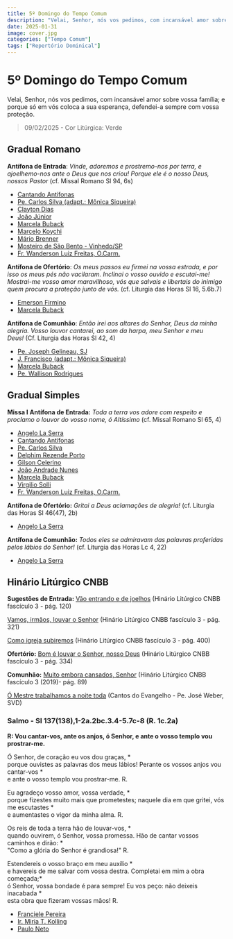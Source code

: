 ```yaml
---
title: 5º Domingo do Tempo Comum
description: "Velai, Senhor, nós vos pedimos, com incansável amor sobre vossa família; e porque só em vós coloca a sua esperança, defendei-a sempre com vossa proteção."
date: 2025-01-31
image: cover.jpg
categories: ["Tempo Comum"]
tags: ["Repertório Dominical"]
---
```

# 5º Domingo do Tempo Comum 

Velai, Senhor, nós vos pedimos, com incansável amor sobre vossa família; e porque só em vós coloca a sua esperança, defendei-a sempre com vossa proteção.

> 09/02/2025 - Cor Litúrgica: Verde

## Gradual Romano
**Antífona de Entrada**: _Vinde, adoremos e prostremo-nos por terra, e ajoelhemo-nos ante o Deus que nos criou! Porque ele é o nosso Deus, nossos Pastor_ (cf. Missal Romano Sl 94, 6s)
-   [Cantando Antífonas](https://youtu.be/6hQIucRyeQE)
-   [Pe. Carlos Silva (adapt.: Mônica Siqueira)](https://youtu.be/Cmse8bQ1Q90)
-   [Clayton Dias](https://youtu.be/1OuBi1A419w)
-   [João Júnior](https://youtu.be/WQut2mpakMM)
-   [Marcela Buback](https://youtu.be/QXRpAHi5cVk)
-   [Marcelo Koychi](https://youtu.be/tC3XAUDWGVs)
-   [Mário Brenner](https://youtu.be/VfbwaeDkx1I?t=24)
-   [Mosteiro de São Bento - Vinhedo/SP](https://youtu.be/zUeWv0kLaRE)
-   [Fr. Wanderson Luiz Freitas, O.Carm.](https://youtu.be/Co5W1NuRTwI)

**Antífona de Ofertório**: _Os meus passos eu firmei na vossa estrada, e por isso os meus pés não vacilaram. Inclinai o vosso ouvido e escutai-me! Mostrai-me vosso amor maravilhoso, vós que salvais e libertais do inimigo quem procura a proteção junto de vós._ (cf. Liturgia das Horas Sl 16, 5.6b.7)
-   [Emerson Firmino](https://youtu.be/b2asMNh37GM)
-   [Marcela Buback](https://youtu.be/CFXhTaFXXuc)

<!--## Ano A e C-->
**Antífona de Comunhão**: _Então irei aos altares do Senhor, Deus da minha alegria. Vosso louvor cantarei, ao som da harpa, meu Senhor e meu Deus!_ (Cf. Liturgia das Horas Sl 42, 4)
-   [Pe. Joseph Gelineau, SJ](https://youtu.be/AAN6C5XM_6o)
-   [J. Francisco (adapt.: Mônica Siqueira)](https://youtu.be/N3oAuuXKF78)
-   [Marcela Buback](https://youtu.be/iGxEeUoqUOU)
-   [Pe. Wallison Rodrigues](https://youtu.be/2IBIM0NNOO4)

<!--
## Ano B
**Antífona de Comunhão:** *Uma multidão veio a Jesus a serem curados de suas doenças e libertos dos maus espíritos, pois dele saía uma força que curava a todos.* (cf. Bíblia CNBB Lc 6, 17b.18.19b)
- [Marcela Buback](https://youtu.be/8dgT2mPiaQw?si=_JPOgMqGnpJ_sPBc)
- 
-->

## Gradual Simples
**Missa I**
**Antífona de Entrada:** _Toda a terra vos adore com respeito e proclamo o louvor do vosso nome, ó Altíssimo_ (cf. Missal Romano Sl 65, 4)
- [Angelo La Serra](https://youtu.be/Mr6WYcYTquE)
- [Cantando Antífonas](https://youtu.be/C8wcQ-1h80U)
- [Pe. Carlos Silva](https://youtu.be/SC3mmOtU_WU)
- [Delphim Rezende Porto](https://youtu.be/4Fk1SNadPKo)
- [Gilson Celerino](https://youtu.be/S4sjLQRl5ZI)
- [João Andrade Nunes](https://ocantonaliturgia.pt/obras/746/Toda-a-terra-Vos-adore-J-A-Nunes)
- [Marcela Buback](https://youtu.be/_vEwgtNtPg8)
- [Virgilio Solli](https://youtu.be/hCLY5dIOaC8)
- [Fr. Wanderson Luiz Freitas, O.Carm.](https://youtu.be/sgzYY9yk804)

**Antífona de Ofertório:** _Gritai a Deus aclamações de alegria!_ (cf. Liturgia das Horas Sl 46(47), 2b)
- [Angelo La Serra](https://youtu.be/p7l-pyandfQ)

**Antífona de Comunhão:** *Todos eles se admiravam das palavras proferidas pelos lábios do Senhor!* (cf. Liturgia das Horas Lc 4, 22)
- [Angelo La Serra](https://youtu.be/7iuD_MvBCr4)

## Hinário Litúrgico CNBB
**Sugestões de Entrada:** 
[Vão entrando e de joelhos](https://youtu.be/VuvIfB4iCNU)
(Hinário Litúrgico CNBB fascículo 3 - pág. 120)

[Vamos, irmãos, louvar o Senhor](https://youtu.be/e1RARXhCkBU)
(Hinário Litúrgico CNBB fascículo 3 - pág. 321)

[Como igreja subiremos](https://youtu.be/ATNpE6N6W1c)
(Hinário Litúrgico CNBB fascículo 3 - pág. 400)

**Ofertório:**
[Bom é louvar o Senhor, nosso Deus](https://youtu.be/MM1fGQvVnHM?si=XQdtDsgyz0hjNgm8)
(Hinário Litúrgico CNBB fascículo 3 - pág. 334)

**Comunhão:**
[Muito embora cansados, Senhor](https://youtu.be/S-JNpVNI32s?si=n_vxcNWTQXjghQW)
(Hinário Litúrgico CNBB fascículo 3 (2019)- pág. 89)

[Ó Mestre trabalhamos a noite toda](https://youtu.be/TZb3Sg2xl1M?si=mNOY76NsP5V9xaI)
(Cantos do Evangelho - Pe. José Weber, SVD)

### Salmo - Sl 137(138),1-2a.2bc.3.4-5.7c-8 (R. 1c.2a)

**R: Vou cantar-vos, ante os anjos, ó Senhor, e ante o vosso templo vou prostrar-me.**

Ó Senhor, de coração eu vos dou graças, \* <br />
porque ouvistes as palavras dos meus lábios!
Perante os vossos anjos vou cantar-vos \*<br />
e ante o vosso templo vou prostrar-me. R.

Eu agradeço vosso amor, vossa verdade, \*<br />
porque fizestes muito mais que prometestes;
naquele dia em que gritei, vós me escutastes \*<br />
e aumentastes o vigor da minha alma. R.

Os reis de toda a terra hão de louvar-vos, \*<br />
quando ouvirem, ó Senhor, vossa promessa.
Hão de cantar vossos caminhos e dirão: \*<br />
"Como a glória do Senhor é grandiosa!" R.

Estendereis o vosso braço em meu auxílio \*<br />
e havereis de me salvar com vossa destra.
Completai em mim a obra começada;\*<br />
ó Senhor, vossa bondade é para sempre!
Eu vos peço: não deixeis inacabada \*<br />
esta obra que fizeram vossas mãos! R. 
- [Franciele Pereira](https://youtu.be/yk0gYPYI6KQ?si=vilUQbH5mdSU9M1k)
- [Ir. Miria T. Kolling](https://youtu.be/SfkawttFWgw?si=6wkkZn_PtFAi9qUM)
- [Paulo Neto](https://youtu.be/dV3uE1Rqx6I?si=erZwZQXdtT4O27-R)

<!--
## Ano A
### Salmo - Sl 111(112),4-5.6-7.8a.9 (R.4b.3b)

**R.:** **Uma luz brilha nas trevas para o justo, permanece para sempre o bem que fez.**
	**Ou: Aleluia, Aleluia, Aleluia!**

Ele é correto, generoso e compassivo,*
como luz brilha nas trevas para os justos.
Feliz o homem caridoso e prestativo,*
que resolve seus negócios com justiça. R.

Porque jamais vacilará o homem reto,*
sua lembrança permanece eternamente!
Ele não teme receber notícias más:*
confiando em Deus, seu coração está seguro. R.

Seu coração está tranquilo e nada teme*
Ele reparte com os pobres os seus bens,
permanece para sempre o bem que fez*
e crescerão a sua glória e seu poder. R.

-   [Arautos do Evangelho](https://youtu.be/mGr-u_q7M34)
-   [Pe. José Weber, SVD](https://youtu.be/6-_xiTnjH6Q)
-   [Ir. Miria T. Kolling](https://youtu.be/0_6CojfXhGY)


## Ano B
### Salmo - Sl 146(147),1-2.3-4.5-6 (R. cf. 3a)
**Responso: Louvai a Deus, porque ele é bom e conforta os corações.** 
*Ou: **Aleluia, Aleluia, Aleluia***

Louvai o Senhor Deus, porque ele é bom, †
cantai ao nosso Deus, porque é suave: \*
ele é digno de louvor, ele o merece!
O Senhor reconstruiu Jerusalém, \*
e os dispersos de Israel juntou de novo. R.

ele conforta os corações despedaçados, \*
ele enfaixa suas feridas e as cura;
fixa o número de todas as estrelas \*
e chama a cada uma por seu nome. R.

É grande e onipotente o nosso Deus, \*
seu saber não tem medida nem limites.
O Senhor Deus é o amparo dos humildes, \*
mas dobra até o chão os que são ímpios. R.
- [Ir. Miria T Kolling](https://youtu.be/yHNSAwoVrCc?si=QDnFA0bcI2kRngXI&t=250)
- [Paulo Neto](https://youtu.be/80lll9siTdU?si=hKdsU4EtIjii2R0y)
-->
